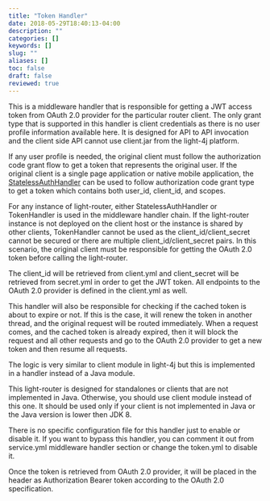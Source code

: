 ```yaml
---
title: "Token Handler"
date: 2018-05-29T18:40:13-04:00
description: ""
categories: []
keywords: []
slug: ""
aliases: []
toc: false
draft: false
reviewed: true
---
```


This is a middleware handler that is responsible for getting a JWT access token from OAuth 2.0 provider for the particular router client. The only grant type that is supported in this handler is client credentials as there is no user profile information available here. It is designed for API to API invocation and the client side API cannot use client.jar from the light-4j platform. 

If any user profile is needed, the original client must follow the authorization code grant flow to get a token that represents the original user. If the original client is a single page application or native mobile application, the [StatelessAuthHandler][] can be used to follow authorization code grant type to get a token which contains both user_id, client_id, and scopes.

For any instance of light-router, either StatelessAuthHandler or TokenHandler is used in the middleware handler chain. If the light-router instance is not deployed on the client host or the instance is shared by other clients, TokenHandler cannot be used as the client_id/client_secret cannot be secured or there are multiple client_id/client_secret pairs. In this scenario, the original client must be responsible for getting the OAuth 2.0 token before calling the light-router. 

The client_id will be retrieved from client.yml and client_secret will be retrieved from secret.yml in order to get the JWT token. All endpoints to the OAuth 2.0 provider is defined in the client.yml as well. 

This handler will also be responsible for checking if the cached token is about to expire or not. If this is the case, it will renew the token in another thread, and the original request will be routed immediately. When a request comes, and the cached token is already expired, then it will block the request and all other requests and go to the OAuth 2.0 provider to get a new token and then resume all requests. 

The logic is very similar to client module in light-4j but this is implemented in a handler instead of a Java module.

This light-router is designed for standalones or clients that are not implemented in Java. Otherwise, you should use client module instead of this one. It should be used only if your client is not implemented in Java or the Java version is lower then JDK 8. 

There is no specific configuration file for this handler just to enable or disable it. If you want to bypass this handler, you can comment it out from service.yml middleware handler section or change the token.yml to disable it.

Once the token is retrieved from OAuth 2.0 provider, it will be placed in the header as Authorization Bearer token according to the OAuth 2.0 specification.

[StatelessAuthHandler]: /style/light-spa-4j/stateless-auth/
